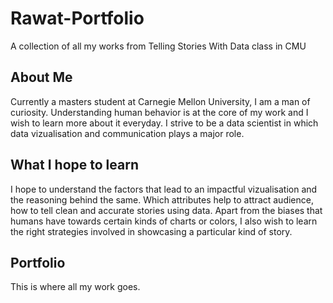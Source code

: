 # Rawat-Portfolio
A collection of all my works from Telling Stories With Data class in CMU

## About Me
Currently a masters student at Carnegie Mellon University, I am a man of curiosity. Understanding human behavior is at the core of my work and I wish to learn more about it everyday. I strive to be a data scientist in which data vizualisation and communication plays a major role.

## What I hope to learn
I hope to understand the factors that lead to an impactful vizualisation and the reasoning behind the same. Which attributes help to attract audience, how to tell clean and accurate stories using data. Apart from the biases that humans have towards certain kinds of charts or colors, I also wish to learn the right strategies involved in showcasing a particular kind of story.

## Portfolio
 
This is where all my work goes.


